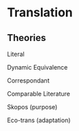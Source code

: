 # Translation

## Theories

Literal

Dynamic Equivalence

Correspondant

Comparable Literature

Skopos (purpose)

Eco-trans (adaptation)
